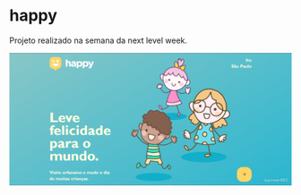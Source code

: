 # happy
Projeto realizado na semana da next level week.

<img src="./web/src/assets/happy.jpg" alt="happy" />
